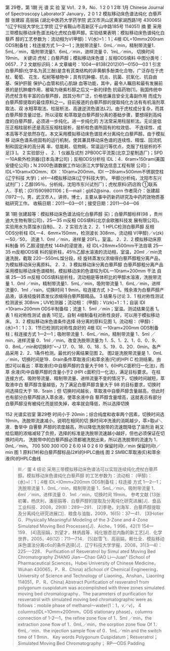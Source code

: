 第 29卷，第 1期 光 谱 实 验 室 Vo1．2 9，No．1
2 0 1 2年 1月 Chinese Journal of Spectroscopy Laborator3’ January，2 0 1 2
模拟移动床色谱法纯化 白藜芦醇
张建超 高丽娟
(湖北中医药大学药学院 武汉市洪山区黄家湖西路1号 430065)
“(辽宁科技大学化工学院 辽宁省鞍山市高新区千山中路185号 114051)
摘 要 采用三带模拟移动床色谱法纯化虎杖白藜芦醇。实验结果表明：模拟移动床色谱纯化白藜芦
醇的工艺参数为：流动相为V(甲醇)：V(水)=1：1；4根 IDL=10mmx200ram ODS制备柱；柱连接方式
1—2—1；洗脱带流量1．0mL／min，精制带流量1．5mL／min，吸附带流量1．6mL／min，进样流量 0．1mL／min，
切换时间 19min。
关键词 虎杖；白藜芦醇；模拟移动床色谱；反相ODS填料
中图分类号：0657．7 2 文献标识码：A 文章编号：1004—8138(2012)01—0150—03
1 引言
白藜芦醇(化学名为芪三酚)是含有芪类结构的非黄酮多酚类化合物，广泛存在于虎杖、葡萄、
花生、松树等植物中；具有抗肿瘤、抗炎、抗菌、抗氧化、抗自由基、保护肝脏 保护心血管和抗心肌缺
血等功能，其中，最令人瞩目和最有发展前景的是抗肿瘤作用，被喻为继紫杉醇之后又一新的绿色
抗癌药物[1]。我国传统中药虎杖含有丰富的白藜芦醇，因其分布广泛，价格低廉且安全无毒副作用
而成为白藜芦醇提取的最佳原料之一。目前报道的白藜芦醇的提取纯化方法有有机溶剂萃取法、双
水相萃取法、柱层析法、高速逆流色谱法L2]。由于虎杖成分复杂，而其白藜芦醇含量过低，所以浸取
和萃取是白藜芦醇分离的基础步骤，要想得到高纯度的白藜芦醇，必须进一步纯化。进一步纯化的
方法常采用柱层析法。无论是低压正相柱层析还是高压反相柱层析，层析柱色谱所固有的柱效低、
不连续性、成本高等不足依然存在。本文采用模拟移动床色谱技术分离纯化白藜芦醇。由于模拟移
动床色谱系统固有的运行机制，使其兼具移动床色谱的连续性、精馏、回流机制和固定床的高分离
率、低能耗、低物耗、常温运行等优点，克服了柱层析的不足[3 ]。
2 实验部分 、
2．1 仪器及试剂
2PB00C平流泵(北京卫星制造厂)；SPD一10A紫外检测器(日本岛津公司)；反相ODS分析柱
IDL：4．6ram×150ram(美国安捷伦公司)；N 2000色谱数据工作站(浙江大学智达信息工程有限
公司)；IDL=10ram×lOOmm、IDI ：10ram×200mm、IDI 一28ram×500mm不锈钢空柱(辽宁科技
大学)；xH一4模拟移动床(辽宁科技大学)。
甲醇(分析纯，沈阳市东兴试剂厂)；乙醇(95％，分析纯，沈阳市东兴试剂厂)；虎杖原料(药店购
①联系人．手机：(O)15909801106；E—mail：glj62@sina．corn
作者简介：张建超(1972一)，男，武汉市人，讲师，博士，主要从事中药新药研究及中药药效物质基础研究工作。
收稿日期：2011—03—01；接受日期：2011—04—06

第 1期 张建超等：模拟移动床色谱法纯化白藜芦醇
买)；白藜芦醇标样(98 ，贵州迪大生物有限公司)，25—35 m反相 ODS填料(北京金欧雅科技发
展有限公司)。实验用水为蒸馏水(自制)。
2．2 实验方法
2．2．1 HPLC检测白藜芦醇
反相 ODS分析柱 IDL一4．6mm×150mm，检测波长 308nm，流动相 V(甲醇)／v(zk)一50／50，
流速 1．0ml ／min，进样量 20FL，室温。
2．2．2 模拟移动床原料制备
95 乙醇浸提虎杖 144h的浸提液，经 IDL=28mm×500mm干法自填 25—35 m反相ODS填
料的层析柱，45％乙醇水溶液的流动相，室温，20mI ／min流速洗脱，截取 220--550mL馏分段，经
旋转蒸发仪浓缩得白藜芦醇粗分离产品，为模拟移动床分离原料。
2．2．3 模拟移动床分离白藜芦醇
白藜芦醇粗分离产品采用模拟移动床色谱精制，模拟移动床的色谱柱为IDL一10ram×200mm
干法 自填 25—35 m反相 ODS填料层析柱，流动相是等体积比的甲醇水溶液，洗脱带流量
1．0mI ／min，精制带流量1．5mL／min，吸附带流量 1．6mL／min，进样流量0．1mI ／rain，切换时间
1 9min，柱连接方式 卜2—1。残余液为白藜芦醇产品液，该液经旋转蒸发仪浓缩得白藜芦醇精品。
3 结果与讨论
3．1 柱对称性测试
检测波长 308nm；UV检测器；流动相： (甲醇)：V(zk)=1：1；自装 IDI =10ram×200mm
ODS半制备柱；流速 1．5mI ／min；室温。测试结果见表 1。
表 1 柱对称性测试
由表 1可见，自制 4根制备柱对称性良好，可以用于模拟移动床。
3．2 模拟移动床色谱条件选择
待分离的原料见图 1。流动相： (甲醇)： (水)=1：1；3．1节已检测的对称性良好的 4根
ID[ 一10ram×200mm ODS制备柱；柱连接方式 1—2—1；吸附带流量 1．6mL／min，精制带流量
1．5mI ／min，进样流量 0．1mI ／min。改变洗脱带流量为 1．5、1．2、1．0、0．9、0．8mL／min和切换时l'~-J
17．0、18．0、18．5、19．0、2O．0min。各产品采用 2．2．1条件检测，最优的分离结果见图 2。
图2是洗脱带流量是 1．0mL／min，切换时间是19．0rain条件萃取液(E)和萃余液(尺)的HPI C
检测结果。由图2可以看出：萃取液(E)中自藜芦醇的含量大于98 1，6(HPLC面积归一化法)，而萃
余液(R)中自藜芦醇的含量小于2 (HPI c面积归一化法)，满足目标要求。
在柱连接方式、吸附带流量、精制带流量、进样流量不变的情况下，切换时间越短，萃取液中白
藜芦醇含量越低，为了满足白藜芦醇含量大于 98 的目标要求，切换时间选择应大于 18．5rain；但
切换时间越长，萃取液中自藜芦醇含量越高，但此时也有部分白藜芦醇进入萃余液，使萃余液中自
藜芦醇含量增高，这就表示有部分白藜芦醇没有被纯化而是损失掉，收率就会降低，所以选择切换

152 光谱实验室 第29卷
时间小于 20min；综合纯度和收率两个因素，切换时间选 19min。洗脱带流速减小，说明在相同的切
换时间冲洗液的消耗越少，萃>取ul＼液．鲁举中 自罾藜 芦醇的浓度越高，所以降低洗脱带的流速既降低了溶剂消
耗又给后期的浓缩减轻了负担，选择的标准是洗脱带流速越小越好，但也必须保证在切换时间内，
洗脱带中的白藜芦醇必须都被洗脱出来，所以选洗脱带的流速为 1．0mL／min。
700
500
300
lO0
2 6 l0 I4 0 2 6 l0
保留时间t／min 保留时间t／min
图 1 原料(1#)和白藜芦醇标品(2#)的HPLC曲线 图 2 SMBC萃取液(E)和萃余液(R)的HPLC曲线
>Ⅲ／ 蛋
4 结论
采用三带模拟移动床色谱法可以实现连续纯化虎杖白藜芦醇。模拟移动床色谱纯化白藜芦醇
的工艺参数为：流动相： (甲醇)： (水)=I：1；4根 IDL=IOmm×200mm ODS制备柱；柱连接
方式 1—2—1；洗脱带流量 1．0mL／min，精制带流量 1．5mL／min，吸附带流量 1．6mI ／min，进样流量
0．1mI ／min，切换时间 19min。
参考文献
[13张初署，杨庆利，潘丽娟等．白藜芦醇的提取及分离纯化研究进展[J]．食品工业科技．2008，29(8)：289—291．
[2]李艳，刘海军．白藜芦醇提取及分离纯化研究进展口]．粮食与油脂，2009，16(5)：37—41．
[3]Hotier G．Physically Meaningful Modeling of the 3-Zone and 4-Zone Simulated Moving Bed Processes[J]．Aiche，1 996，42(1)
154—159．
[4]高丽娟，刘望才，林炳昌等．纯化银杏总内酯的新工艺[J]．化学世界，2005，46(12)：711—714．
[5]赵雪飞．高丽娟，赖仕全．模拟移动床色谱法分离c6o的条件选择[J]．辽宁科技大学学报，2008，31(3—4)：225---228．
Purification of Resveratrol by Simul ated Moving Bed Chromatography
ZHANG Jian—Chao GAO Li—Juan“
(School of Pharmaceutical Sciences，Hubei University of Chinese Medicine，Wuhan 430065，P．R．China)
a(School oY Chemical Engineering．University of Science and Technology of Liaoning，Anshan，Liaonlng 114051，P．R．China)
Abstract Purification of resveratro1 from polygonum cuspidatum was accomplished with three
zones simulated moving bed chromatography．The parameters of purification for resveratrol with
simulated moving bed chromatographic were as follows：mobile phase of methanol～water(1：1，v／v)，
4 columns(IDL=1Omm×200mm，ODS stationary phase)，columns connection of 1-2—1，the refine
zone flow of 1．5mI ／min，the extraction zone flow of 1．0mL／min，the sorption zone flow Of
1．6mL／min．the injection sample flow of 0．1mL／min and the switch time of 1 9min．
Key words Polygonum Cuspidatum；Resveratrol；Simulated Moving Bed Chromatography；
RP—ODS Padding

